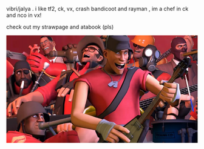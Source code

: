 vibri/jalya . i like tf2, ck, vx, crash bandicoot and rayman , im a chef in ck and nco in vx!

check out my strawpage and atabook (pls) 



![image alt](9b06ce692507d59099e968e173857137.jpg)












